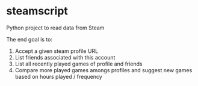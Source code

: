 # steamscript
Python project to read data from Steam

The end goal is to:
  1. Accept a given steam profile URL
  2. List friends associated with this account
  3. List all recently played games of profile and friends
  4. Compare more played games amongs profiles and suggest new games based on hours played / frequency
  
